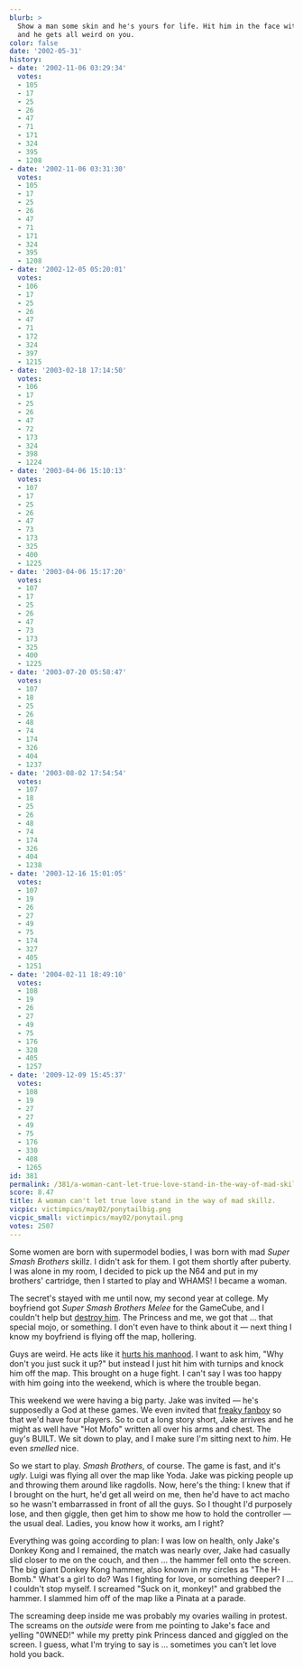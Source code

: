 ```yaml
---
blurb: >
  Show a man some skin and he's yours for life. Hit him in the face with a giant turnip
  and he gets all weird on you.
color: false
date: '2002-05-31'
history:
- date: '2002-11-06 03:29:34'
  votes:
  - 105
  - 17
  - 25
  - 26
  - 47
  - 71
  - 171
  - 324
  - 395
  - 1208
- date: '2002-11-06 03:31:30'
  votes:
  - 105
  - 17
  - 25
  - 26
  - 47
  - 71
  - 171
  - 324
  - 395
  - 1208
- date: '2002-12-05 05:20:01'
  votes:
  - 106
  - 17
  - 25
  - 26
  - 47
  - 71
  - 172
  - 324
  - 397
  - 1215
- date: '2003-02-18 17:14:50'
  votes:
  - 106
  - 17
  - 25
  - 26
  - 47
  - 72
  - 173
  - 324
  - 398
  - 1224
- date: '2003-04-06 15:10:13'
  votes:
  - 107
  - 17
  - 25
  - 26
  - 47
  - 73
  - 173
  - 325
  - 400
  - 1225
- date: '2003-04-06 15:17:20'
  votes:
  - 107
  - 17
  - 25
  - 26
  - 47
  - 73
  - 173
  - 325
  - 400
  - 1225
- date: '2003-07-20 05:58:47'
  votes:
  - 107
  - 18
  - 25
  - 26
  - 48
  - 74
  - 174
  - 326
  - 404
  - 1237
- date: '2003-08-02 17:54:54'
  votes:
  - 107
  - 18
  - 25
  - 26
  - 48
  - 74
  - 174
  - 326
  - 404
  - 1238
- date: '2003-12-16 15:01:05'
  votes:
  - 107
  - 19
  - 26
  - 27
  - 49
  - 75
  - 174
  - 327
  - 405
  - 1251
- date: '2004-02-11 18:49:10'
  votes:
  - 108
  - 19
  - 26
  - 27
  - 49
  - 75
  - 176
  - 328
  - 405
  - 1257
- date: '2009-12-09 15:45:37'
  votes:
  - 108
  - 19
  - 27
  - 27
  - 49
  - 75
  - 176
  - 330
  - 408
  - 1265
id: 381
permalink: /381/a-woman-cant-let-true-love-stand-in-the-way-of-mad-skillz/
score: 8.47
title: A woman can't let true love stand in the way of mad skillz.
vicpic: victimpics/may02/ponytailbig.png
vicpic_small: victimpics/may02/ponytail.png
votes: 2507
---
```


Some women are born with supermodel bodies, I was born with mad *Super
Smash Brothers* skillz. I didn't ask for them. I got them shortly after
puberty. I was alone in my room, I decided to pick up the N64 and put in
my brothers' cartridge, then I started to play and WHAMS! I became a
woman.

The secret's stayed with me until now, my second year at college. My
boyfriend got *Super Smash Brothers Melee* for the GameCube, and I
couldn't help but [destroy him](@/victim/379.md). The Princess and
me, we got that ... that special mojo, or something. I don't even have
to think about it — next thing I know my boyfriend is flying off the
map, hollering.

Guys are weird. He acts like it [hurts his manhood](@/victim/379.md).
I want to ask him, "Why don't you just suck it up?" but instead I just
hit him with turnips and knock him off the map. This brought on a huge
fight. I can't say I was too happy with him going into the weekend,
which is where the trouble began.

This weekend we were having a big party. Jake was invited — he's
supposedly a God at these games. We even invited that [freaky
fanboy](@/victim/380.md) so that we'd have four players. So to cut a
long story short, Jake arrives and he might as well have "Hot Mofo"
written all over his arms and chest. The guy's BUILT. We sit down to
play, and I make sure I'm sitting next to *him*. He even *smelled* nice.

So we start to play. *Smash Brothers*, of course. The game is fast, and
it's *ugly*. Luigi was flying all over the map like Yoda. Jake was
picking people up and throwing them around like ragdolls. Now, here's
the thing: I knew that if I brought on the hurt, he'd get all weird on
me, then he'd have to act macho so he wasn't embarrassed in front of all
the guys. So I thought I'd purposely lose, and then giggle, then get him
to show me how to hold the controller — the usual deal. Ladies, you
know how it works, am I right?

Everything was going according to plan: I was low on health, only Jake's
Donkey Kong and I remained, the match was nearly over, Jake had casually
slid closer to me on the couch, and then ... the hammer fell onto the
screen. The big giant Donkey Kong hammer, also known in my circles as
"The H-Bomb." What's a girl to do? Was I fighting for love, or something
deeper? I ... I couldn't stop myself. I screamed "Suck on it, monkey!"
and grabbed the hammer. I slammed him off of the map like a Pinata at a
parade.

The screaming deep inside me was probably my ovaries wailing in protest.
The screams on the *outside* were from me pointing to Jake's face and
yelling "0WNED!" while my pretty pink Princess danced and giggled on the
screen. I guess, what I'm trying to say is ... sometimes you can't let
love hold you back.